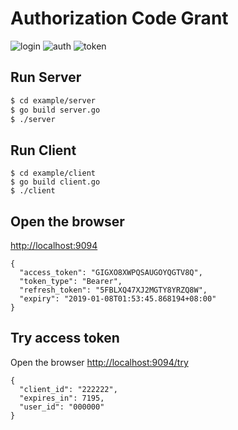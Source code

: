 # Authorization Code Grant

![login](https://raw.githubusercontent.com/go-oauth2/oauth2/master/example/server/static/login.png)
![auth](https://raw.githubusercontent.com/go-oauth2/oauth2/master/example/server/static/auth.png)
![token](https://raw.githubusercontent.com/go-oauth2/oauth2/master/example/server/static/token.png)

## Run Server

``` bash
$ cd example/server
$ go build server.go
$ ./server
```

## Run Client

```
$ cd example/client
$ go build client.go
$ ./client
```

## Open the browser

[http://localhost:9094](http://localhost:9094)

```
{
  "access_token": "GIGXO8XWPQSAUGOYQGTV8Q",
  "token_type": "Bearer",
  "refresh_token": "5FBLXQ47XJ2MGTY8YRZQ8W",
  "expiry": "2019-01-08T01:53:45.868194+08:00"
}
```


## Try access token

Open the browser [http://localhost:9094/try](http://localhost:9094/try)

```
{
  "client_id": "222222",
  "expires_in": 7195,
  "user_id": "000000"
}
```